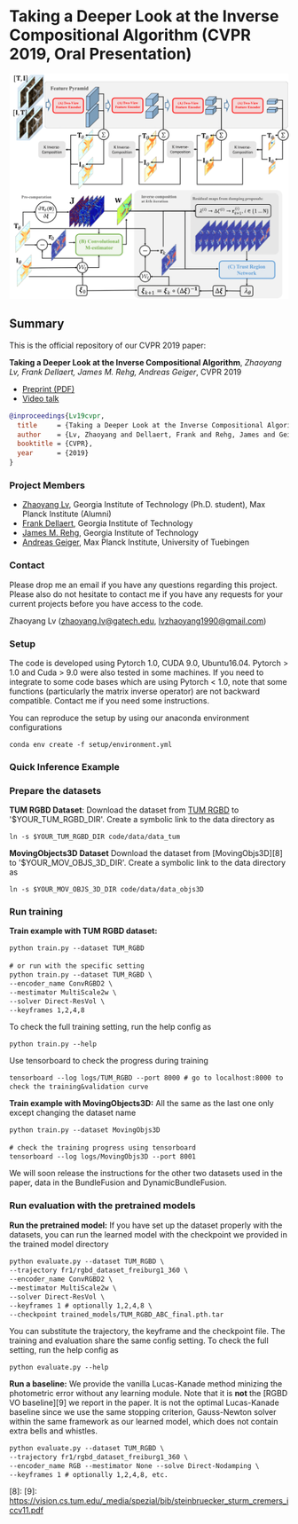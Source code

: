# Taking a Deeper Look at the Inverse Compositional Algorithm (CVPR 2019, Oral Presentation)

![alt text](images/overall_flowchart.png)

## Summary 

This is the official repository of our CVPR 2019 paper:

**Taking a Deeper Look at the Inverse Compositional Algorithm**,
*Zhaoyang Lv, Frank Dellaert, James M. Rehg, Andreas Geiger*,
CVPR 2019
 * [Preprint (PDF)][1]
 * [Video talk][2]

```bibtex
@inproceedings{Lv19cvpr,  
  title     = {Taking a Deeper Look at the Inverse Compositional Algorithm}, 
  author    = {Lv, Zhaoyang and Dellaert, Frank and Rehg, James and Geiger, Andreas},  
  booktitle = {CVPR},  
  year      = {2019}  
}
```

### Project Members

* [Zhaoyang Lv][3], Georgia Institute of Technology (Ph.D. student), Max Planck Institute (Alumni)
* [Frank Dellaert][4], Georgia Institute of Technology
* [James M. Rehg][5], Georgia Institute of Technology
* [Andreas Geiger][6], Max Planck Institute, University of Tuebingen

### Contact

Please drop me an email if you have any questions regarding this project. Please also do not hesitate to contact me if you have any requests for your current projects before you have access to the code.

Zhaoyang Lv (zhaoyang.lv@gatech.edu, lvzhaoyang1990@gmail.com)

### Setup 

The code is developed using Pytorch 1.0, CUDA 9.0, Ubuntu16.04. Pytorch > 1.0 and Cuda > 9.0 were also tested in some machines. If you need to integrate to some code bases which are using Pytorch < 1.0, note that some functions (particularly the matrix inverse operator) are not backward compatible. Contact me if you need some instructions.

You can reproduce the setup by using our anaconda environment configurations 

``` bash!
conda env create -f setup/environment.yml
```

### Quick Inference Example

### Prepare the datasets

**TUM RGBD Dataset**: Download the dataset from [TUM RGBD][7] to '$YOUR_TUM_RGBD_DIR'. Create a symbolic link to the data directory as 

```
ln -s $YOUR_TUM_RGBD_DIR code/data/data_tum
```

**MovingObjects3D Dataset** Download the dataset from [MovingObjs3D][8] to '$YOUR_MOV_OBJS_3D_DIR'. Create a symbolic link to the data directory as 

```
ln -s $YOUR_MOV_OBJS_3D_DIR code/data/data_objs3D
```

### Run training

**Train example with TUM RGBD dataset:** 

``` bash! 
python train.py --dataset TUM_RGBD 

# or run with the specific setting
python train.py --dataset TUM_RGBD \
--encoder_name ConvRGBD2 \
--mestimator MultiScale2w \
--solver Direct-ResVol \
--keyframes 1,2,4,8 
```

To check the full training setting, run the help config as 
``` bash!
python train.py --help
``` 

Use tensorboard to check the progress during training
``` bash!
tensorboard --log logs/TUM_RGBD --port 8000 # go to localhost:8000 to check the training&validation curve
```

**Train example with MovingObjects3D:** All the same as the last one only except changing the dataset name

``` bash!
python train.py --dataset MovingObjs3D 

# check the training progress using tensorboard
tensorboard --log logs/MovingObjs3D --port 8001
```

We will soon release the instructions for the other two datasets used in the paper, data in the BundleFusion and DynamicBundleFusion.

### Run evaluation with the pretrained models 

**Run the pretrained model:** If you have set up the dataset properly with the datasets, you can run the learned model with the checkpoint we provided in the trained model directory 

``` bash!
python evaluate.py --dataset TUM_RGBD \
--trajectory fr1/rgbd_dataset_freiburg1_360 \
--encoder_name ConvRGBD2 \
--mestimator MultiScale2w \
--solver Direct-ResVol \
--keyframes 1 # optionally 1,2,4,8 \
--checkpoint trained_models/TUM_RGBD_ABC_final.pth.tar
```

You can substitute the trajectory, the keyframe and the checkpoint file. The training and evaluation share the same config setting. To check the full setting, run the help config as

``` bash!
python evaluate.py --help
```

**Run a baseline:** We provide the vanilla Lucas-Kanade method minizing the photometric error without any learning module. Note that it is **not** the [RGBD VO baseline][9] we report in the paper. It is not the optimal Lucas-Kanade baseline since we use the same stopping criterion, Gauss-Newton solver within the same framework as our learned model, which does not contain extra bells and whistles.

``` bash!
python evaluate.py --dataset TUM_RGBD \
--trajectory fr1/rgbd_dataset_freiburg1_360 \
--encoder_name RGB --mestimator None --solve Direct-Nodamping \
--keyframes 1 # optionally 1,2,4,8, etc.
```

[1]: https://arxiv.org/pdf/1812.06861.pdf
[2]: https://youtu.be/doTjXDFtyK0
[3]: https://www.cc.gatech.edu/~zlv30/
[4]: https://www.cc.gatech.edu/~dellaert/FrankDellaert/Frank_Dellaert/Frank_Dellaert.html
[5]: https://rehg.org/
[6]: http://www.cvlibs.net/
[7]: https://vision.in.tum.de/data/datasets/rgbd-dataset/download
[8]: 
[9]: https://vision.cs.tum.edu/_media/spezial/bib/steinbruecker_sturm_cremers_iccv11.pdf 